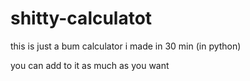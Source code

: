 # shitty-calculatot
this is just a bum calculator i made in 30 min (in python)


you can add to it as much as you want
